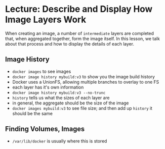 # Lecture: Describe and Display How Image Layers Work

When creating an image, a number of `intermediate` layers are completed
that, when aggregated together, form the image itself. In this lesson,
we talk about that process and how to display the details of each layer.

## Image History

+ `docker images` to see images
+ `docker image history mybuild:v3` to show you the image build history
+ Docker uses a UnionFS, allowing multiple branches to overlay to one FS
+ each layer has it's own information
+ `docker image history mybuild:v3 --no-trunc`
+ `history` tells us what the sizes of each layer are
+ in general, the aggregate should be the size of the image
+ `docker images mybuild:v3` to see file size; and then add up `history`
  it should be the same

## Finding Volumes, Images

+ `/var/lib/docker` is usually where this is stored